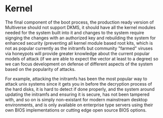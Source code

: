 # Kernel










The final component of the boot process, the production ready version of Multiverse should not support DKMS, it should have all the kernel modules needed for the system built into it and changes to the system require signging the changes with an authorized key and rebuilding the system for enhanced security (preventing all kernel module based root kits, which is not as popular currently as the initramfs but community "farmed" viruses via honeypots will provide greater knowledge about the current popular models of attack (if we are able to expect the vector at least to a degree) so we can focus development on defense of different aspects of the system based on the popularity of attacks. 

For example, attacking the initramfs has been the most popular way to attack unix systems since it gets you in before the decryption process of the hard disks, it is hard to detect if done properly, and the system around updating the initramfs and ensuring it is secure, has not been tampered with, and so on is simply non-existant for modern mainstream desktop environments, and is only available on enterprise type servers using their own BIOS implementations or cutting edge open source BIOS options. 



